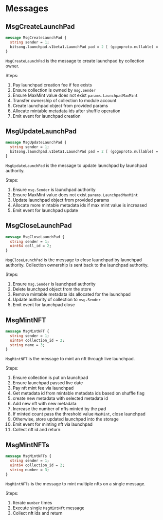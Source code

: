 # Messages

## MsgCreateLaunchPad

```protobuf
message MsgCreateLaunchPad {
  string sender = 1;
  bitsong.launchpad.v1beta1.LaunchPad pad = 2 [ (gogoproto.nullable) = false ];
}
```

`MsgCreateLaunchPad` is the message to create launchpad by collection owner.

Steps:

1. Pay launchpad creation fee if fee exists
2. Ensure collection is owned by `msg.Sender`
3. Ensure MaxMint value does not exist `params.LaunchpadMaxMint`
4. Transfer ownership of collection to module account
5. Create launchpad object from provided params
6. Allocate mintable metadata ids after shuffle operation
7. Emit event for launchpad creation

## MsgUpdateLaunchPad

```protobuf
message MsgUpdateLaunchPad {
  string sender = 1;
  bitsong.launchpad.v1beta1.LaunchPad pad = 2 [ (gogoproto.nullable) = false ];
}
```

`MsgUpdateLaunchPad` is the message to update launchpad by launchpad authority.

Steps:

1. Ensure `msg.Sender` is launchpad authority
2. Ensure MaxMint value does not exist `params.LaunchpadMaxMint`
3. Update launchpad object from provided params
4. Allocate more mintable metadata ids if max mint value is increased
5. Emit event for launchpad update

## MsgCloseLaunchPad

```protobuf
message MsgCloseLaunchPad {
  string sender = 1;
  uint64 coll_id = 2;
}
```

`MsgCloseLaunchPad` is the message to close launchpad by launchpad authority. Collection ownership is sent back to the launchpad authority.

Steps:

1. Ensure `msg.Sender` is launchpad authority
2. Delete launchpad object from the store
3. Remove mintable metadata ids allocated for the launchpad
4. Update authority of collection to `msg.Sender`
5. Emit event for launchpad close

## MsgMintNFT

```protobuf
message MsgMintNFT {
  string sender = 1;
  uint64 collection_id = 2;
  string name = 3;
}
```

`MsgMintNFT` is the message to mint an nft through live launchpad.

Steps:

1. Ensure collection is put on launchpad
2. Ensure launchpad passed live date
3. Pay nft mint fee via launchpad
4. Get metadata id from mintable metadata ids based on shuffle flag
5. create new metadata with selected metadata id
6. Add new nft with new metadata
7. Increase the number of nfts minted by the pad
8. If minted count pass the threshold value `MaxMint`, close launchpad
9. Otherwise, store updated launchpad into the storage
10. Emit event for minting nft via launchpad
11. Collect nft id and return

## MsgMintNFTs

```protobuf
message MsgMintNFTs {
  string sender = 1;
  uint64 collection_id = 2;
  string number = 3;
}
```

`MsgMintNFTs` is the message to mint multiple nfts on a single message.

Steps:

1. Iterate `number` times
2. Execute single `MsgMintNft` message
3. Collect nft ids and return

